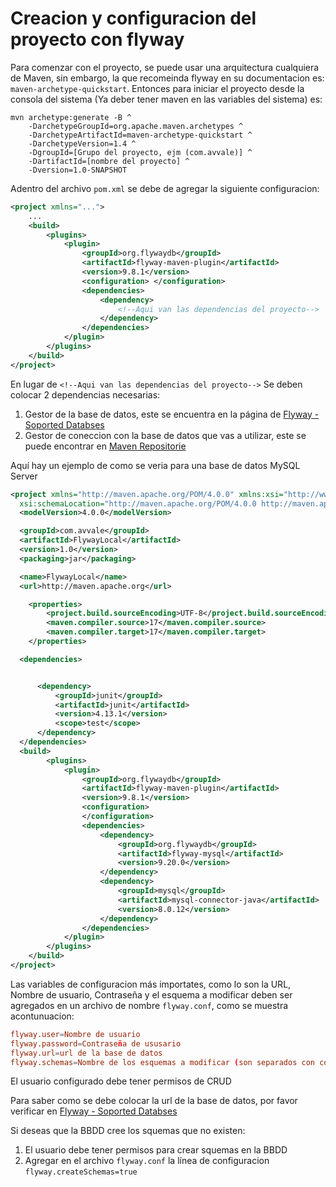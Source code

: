 # Creacion y configuracion del proyecto con flyway

Para comenzar con el proyecto, se puede usar una arquitectura cualquiera de Maven, sin embargo, la que recomeinda flyway en su documentacion es: `maven-archetype-quickstart`. Entonces para iniciar el proyecto desde la consola del sistema (Ya deber tener maven en las variables del sistema) es:
``` Maven
mvn archetype:generate -B ^
    -DarchetypeGroupId=org.apache.maven.archetypes ^
    -DarchetypeArtifactId=maven-archetype-quickstart ^
    -DarchetypeVersion=1.4 ^
    -DgroupId=[Grupo del proyecto, ejm (com.avvale)] ^
    -DartifactId=[nombre del proyecto] ^
    -Dversion=1.0-SNAPSHOT
```
Adentro del archivo `pom.xml` se debe de agregar la siguiente configuracion:
``` XML
<project xmlns="...">
    ...
    <build>
        <plugins>
            <plugin>
                <groupId>org.flywaydb</groupId>
                <artifactId>flyway-maven-plugin</artifactId>
                <version>9.8.1</version>
                <configuration> </configuration>
                <dependencies>
                    <dependency>
                        <!--Aqui van las dependencias del proyecto-->
                    </dependency>
                </dependencies>
            </plugin>
        </plugins>
    </build>
</project>
```
En lugar de `<!--Aqui van las dependencias del proyecto-->` Se deben colocar 2 dependencias necesarias:
1. Gestor de la base de datos, este se encuentra en la página de [Flyway - Soported Databses](https://documentation.red-gate.com/fd/supported-databases-184127454.html)
2. Gestor de coneccion con la base de datos que vas a utilizar, este se puede encontrar en [Maven Repositorie](https://mvnrepository.com/)

Aquí hay un ejemplo de como se veria para una base de datos MySQL Server
```Xml
<project xmlns="http://maven.apache.org/POM/4.0.0" xmlns:xsi="http://www.w3.org/2001/XMLSchema-instance"
  xsi:schemaLocation="http://maven.apache.org/POM/4.0.0 http://maven.apache.org/xsd/maven-4.0.0.xsd">
  <modelVersion>4.0.0</modelVersion>

  <groupId>com.avvale</groupId>
  <artifactId>FlywayLocal</artifactId>
  <version>1.0</version>
  <packaging>jar</packaging>

  <name>FlywayLocal</name>
  <url>http://maven.apache.org</url>

    <properties>
        <project.build.sourceEncoding>UTF-8</project.build.sourceEncoding>
        <maven.compiler.source>17</maven.compiler.source>
        <maven.compiler.target>17</maven.compiler.target>
    </properties>

  <dependencies>


      <dependency>
          <groupId>junit</groupId>
          <artifactId>junit</artifactId>
          <version>4.13.1</version>
          <scope>test</scope>
      </dependency>
  </dependencies>
  <build>
        <plugins>
            <plugin>
                <groupId>org.flywaydb</groupId>
                <artifactId>flyway-maven-plugin</artifactId>
                <version>9.8.1</version>
                <configuration>
                </configuration>
                <dependencies>
                    <dependency>
                        <groupId>org.flywaydb</groupId>
                        <artifactId>flyway-mysql</artifactId>
                        <version>9.20.0</version>
                    </dependency>
                    <dependency>
                        <groupId>mysql</groupId>
                        <artifactId>mysql-connector-java</artifactId>
                        <version>8.0.12</version>
                    </dependency>
                </dependencies>
            </plugin>
        </plugins>
    </build>
</project>
```
Las variables de configuracion más importates, como lo son la URL, Nombre de usuario, Contraseña y el esquema a modificar deben ser agregados en un archivo de nombre `flyway.conf`, como se muestra acontunuacion:
``` conf
flyway.user=Nombre de usuario
flyway.password=Contraseña de ususario
flyway.url=url de la base de datos
flyway.schemas=Nombre de los esquemas a modificar (son separados con comas [squema1,squema2])
```

El usuario configurado debe tener permisos de CRUD

Para saber como se debe colocar la url de la base de datos, por favor verificar en [Flyway - Soported Databses](https://documentation.red-gate.com/fd/supported-databases-184127454.html)

Si deseas que la BBDD cree los squemas que no existen:
1. El usuario debe tener permisos para crear squemas en la BBDD
2. Agregar en el archivo `flyway.conf` la línea de configuracion `flyway.createSchemas=true`